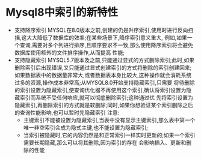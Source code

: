 # Mysql8中索引的新特性
  - 支持降序索引
    MYSQL在8.0版本之前,创建的仍是升序索引,使用时进行反向扫描,这大大降低了数据库的效率;在某些场景下,降序索引意义重大,
  例如,如果一个查询,需要对多个列进行排序,且顺序要求不一致,那么使用降序索引将会避免数据库使用额外的文件排序操作,从而提高
  性能;
  - 支持隐藏索引
    MYSQL5.7版本及之前,只能通过显式的方式删除索引;此时,如果删除索引后出现错误,又只能通过显式创建索引的方式将删除的索引创建回来;
  如果数据表中的数据量非常大,或者数据表本身比较大,这种操作就会消耗系统过多的资源,操作成本非常高;从MYSQL8.0开始支持隐藏索引,只需要
  将待删除的索引设置为隐藏索引,使查询优化器不再使用这个索引,确认将索引设置为隐藏索引而系统不受任何响应,就可以彻底删除索引;这种通过优
  先将索引设置为隐藏索引,再删除索引的方式就是软删除;同时,如果你想验证某个索引删除之后的查询性能影响,也可以暂时先隐藏索引
    注意:
    - 主键索引不能被设置为隐藏索引,当表中没有显示主键索引,那么表中第一个唯一非空索引会成为隐式主键,也不能设置为隐藏索引;
    - 当索引被隐藏时,它的内容仍然是和正常索引一样实时更新的;如果一个索引需要长期隐藏,那么可以将其删除,因为索引的存在
    会影响插入、更新和删除的性能